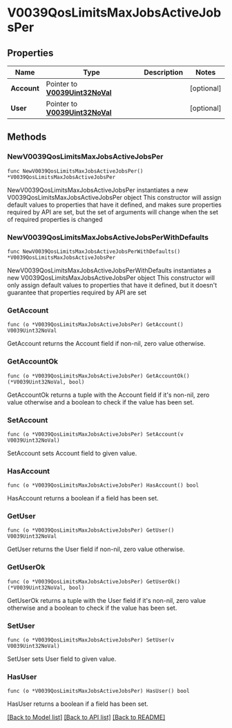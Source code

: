 # V0039QosLimitsMaxJobsActiveJobsPer

## Properties

Name | Type | Description | Notes
------------ | ------------- | ------------- | -------------
**Account** | Pointer to [**V0039Uint32NoVal**](V0039Uint32NoVal.md) |  | [optional] 
**User** | Pointer to [**V0039Uint32NoVal**](V0039Uint32NoVal.md) |  | [optional] 

## Methods

### NewV0039QosLimitsMaxJobsActiveJobsPer

`func NewV0039QosLimitsMaxJobsActiveJobsPer() *V0039QosLimitsMaxJobsActiveJobsPer`

NewV0039QosLimitsMaxJobsActiveJobsPer instantiates a new V0039QosLimitsMaxJobsActiveJobsPer object
This constructor will assign default values to properties that have it defined,
and makes sure properties required by API are set, but the set of arguments
will change when the set of required properties is changed

### NewV0039QosLimitsMaxJobsActiveJobsPerWithDefaults

`func NewV0039QosLimitsMaxJobsActiveJobsPerWithDefaults() *V0039QosLimitsMaxJobsActiveJobsPer`

NewV0039QosLimitsMaxJobsActiveJobsPerWithDefaults instantiates a new V0039QosLimitsMaxJobsActiveJobsPer object
This constructor will only assign default values to properties that have it defined,
but it doesn't guarantee that properties required by API are set

### GetAccount

`func (o *V0039QosLimitsMaxJobsActiveJobsPer) GetAccount() V0039Uint32NoVal`

GetAccount returns the Account field if non-nil, zero value otherwise.

### GetAccountOk

`func (o *V0039QosLimitsMaxJobsActiveJobsPer) GetAccountOk() (*V0039Uint32NoVal, bool)`

GetAccountOk returns a tuple with the Account field if it's non-nil, zero value otherwise
and a boolean to check if the value has been set.

### SetAccount

`func (o *V0039QosLimitsMaxJobsActiveJobsPer) SetAccount(v V0039Uint32NoVal)`

SetAccount sets Account field to given value.

### HasAccount

`func (o *V0039QosLimitsMaxJobsActiveJobsPer) HasAccount() bool`

HasAccount returns a boolean if a field has been set.

### GetUser

`func (o *V0039QosLimitsMaxJobsActiveJobsPer) GetUser() V0039Uint32NoVal`

GetUser returns the User field if non-nil, zero value otherwise.

### GetUserOk

`func (o *V0039QosLimitsMaxJobsActiveJobsPer) GetUserOk() (*V0039Uint32NoVal, bool)`

GetUserOk returns a tuple with the User field if it's non-nil, zero value otherwise
and a boolean to check if the value has been set.

### SetUser

`func (o *V0039QosLimitsMaxJobsActiveJobsPer) SetUser(v V0039Uint32NoVal)`

SetUser sets User field to given value.

### HasUser

`func (o *V0039QosLimitsMaxJobsActiveJobsPer) HasUser() bool`

HasUser returns a boolean if a field has been set.


[[Back to Model list]](../README.md#documentation-for-models) [[Back to API list]](../README.md#documentation-for-api-endpoints) [[Back to README]](../README.md)


